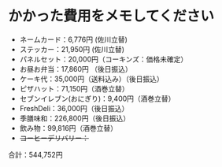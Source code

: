 # かかった費用をメモしてください

* ネームカード：6,776円 (佐川立替)
* ステッカー：21,950円 (佐川立替)
* パネルセット：20,000円（コーキンズ：価格未確定）
* お昼お弁当：17,860円 （後日振込）
* ケーキ代：35,000円（送料込み）（後日振込）
* ピザハット：71,150円（酒巻立替）
* セブンイレブン(おにぎり)：9,400円（酒巻立替）
* FreshDeli：36,000円（後日振込）
* 季膳味和：226,800円（後日振込）
* 飲み物：99,816円（酒巻立替）
* ~~コーヒーデリバリー：~~ 

合計：544,752円
